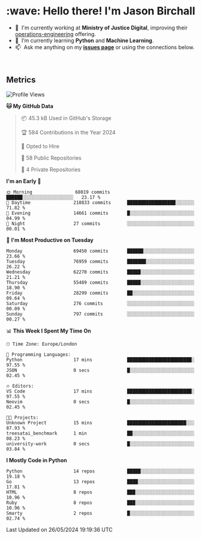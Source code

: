 <h1 align="left" id="jason-title">:wave: Hello there! I'm Jason Birchall</h1>

- :office: &nbsp;I'm currently working at **Ministry of Justice Digital**, improving their [operations-engineering](https://github.com/ministryofjustice/operations-engineering) offering.
- :seedling: &nbsp;I’m currently learning **Python** and **Machine Learning**.
- :mailbox: &nbsp;Ask me anything on my **[issues page]** or using the connections below.


<br>


<h2>Metrics</h2>

<!--START_SECTION:waka-->
![Profile Views](http://img.shields.io/badge/Profile%20Views-0-blue)

**🐱 My GitHub Data** 

> 📦 45.3 kB Used in GitHub's Storage 
 > 
> 🏆 584 Contributions in the Year 2024
 > 
> 💼 Opted to Hire
 > 
> 📜 58 Public Repositories 
 > 
> 🔑 4 Private Repositories 
 > 
**I'm an Early 🐤** 

```text
🌞 Morning                68019 commits       ██████░░░░░░░░░░░░░░░░░░░   23.17 % 
🌆 Daytime                210833 commits      ██████████████████░░░░░░░   71.82 % 
🌃 Evening                14661 commits       █░░░░░░░░░░░░░░░░░░░░░░░░   04.99 % 
🌙 Night                  27 commits          ░░░░░░░░░░░░░░░░░░░░░░░░░   00.01 % 
```
📅 **I'm Most Productive on Tuesday** 

```text
Monday                   69450 commits       ██████░░░░░░░░░░░░░░░░░░░   23.66 % 
Tuesday                  76959 commits       ███████░░░░░░░░░░░░░░░░░░   26.22 % 
Wednesday                62270 commits       █████░░░░░░░░░░░░░░░░░░░░   21.21 % 
Thursday                 55489 commits       █████░░░░░░░░░░░░░░░░░░░░   18.90 % 
Friday                   28299 commits       ██░░░░░░░░░░░░░░░░░░░░░░░   09.64 % 
Saturday                 276 commits         ░░░░░░░░░░░░░░░░░░░░░░░░░   00.09 % 
Sunday                   797 commits         ░░░░░░░░░░░░░░░░░░░░░░░░░   00.27 % 
```


📊 **This Week I Spent My Time On** 

```text
🕑︎ Time Zone: Europe/London

💬 Programming Languages: 
Python                   17 mins             ████████████████████████░   97.55 % 
JSON                     0 secs              █░░░░░░░░░░░░░░░░░░░░░░░░   02.45 % 

🔥 Editors: 
VS Code                  17 mins             ████████████████████████░   97.55 % 
Neovim                   0 secs              █░░░░░░░░░░░░░░░░░░░░░░░░   02.45 % 

🐱‍💻 Projects: 
Unknown Project          15 mins             ██████████████████████░░░   87.93 % 
treesatai_benchmark      1 min               ██░░░░░░░░░░░░░░░░░░░░░░░   08.23 % 
university-work          0 secs              █░░░░░░░░░░░░░░░░░░░░░░░░   03.84 % 
```

**I Mostly Code in Python** 

```text
Python                   14 repos            █████░░░░░░░░░░░░░░░░░░░░   19.18 % 
Go                       13 repos            ████░░░░░░░░░░░░░░░░░░░░░   17.81 % 
HTML                     8 repos             ███░░░░░░░░░░░░░░░░░░░░░░   10.96 % 
Ruby                     8 repos             ███░░░░░░░░░░░░░░░░░░░░░░   10.96 % 
Smarty                   2 repos             █░░░░░░░░░░░░░░░░░░░░░░░░   02.74 % 
```




 Last Updated on 26/05/2024 19:19:36 UTC
<!--END_SECTION:waka-->

<!-- links -->

[issues page]: https://github.com/jasonBirchall/jasonBirchall/issues "jasonBirchall/issues"
